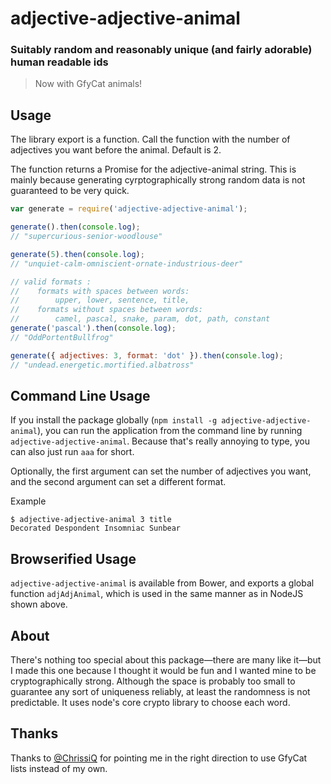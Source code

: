# adjective-adjective-animal

### Suitably random and reasonably unique (and fairly adorable) human readable ids

> Now with GfyCat animals!

## Usage

The library export is a function. Call the function with the number of adjectives you want before the animal. Default is 2.

The function returns a Promise for the adjective-animal string. This is mainly because generating cyrptographically strong random data is not guaranteed to be very quick.

```javascript
var generate = require('adjective-adjective-animal');

generate().then(console.log);
// "supercurious-senior-woodlouse"

generate(5).then(console.log);
// "unquiet-calm-omniscient-ornate-industrious-deer"

// valid formats :
//    formats with spaces between words:
//        upper, lower, sentence, title,
//    formats without spaces between words:
//        camel, pascal, snake, param, dot, path, constant
generate('pascal').then(console.log);
// "OddPortentBullfrog"

generate({ adjectives: 3, format: 'dot' }).then(console.log);
// "undead.energetic.mortified.albatross"
```

## Command Line Usage

If you install the package globally (`npm install -g adjective-adjective-animal`), you can run the application from the command line by running `adjective-adjective-animal`. Because that's really annoying to type, you can also just run `aaa` for short.

Optionally, the first argument can set the number of adjectives you want, and the second argument can set a different format.

Example

    $ adjective-adjective-animal 3 title
    Decorated Despondent Insomniac Sunbear

## Browserified Usage

`adjective-adjective-animal` is available from Bower, and exports a global function `adjAdjAnimal`, which is used in the same manner as in NodeJS shown above.

## About

There's nothing too special about this package—there are many like it—but I made this one because I thought it would be fun and I wanted mine to be cryptographically strong. Although the space is probably too small to guarantee any sort of uniqueness reliably, at least the randomness is not predictable. It uses node's core crypto library to choose each word.

## Thanks

Thanks to [@ChrissiQ](https://github.com/ChrissiQ) for pointing me in the right direction to use GfyCat lists instead of my own.
